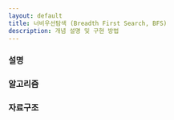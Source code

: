 ```yaml
---
layout: default
title: 너비우선탐색 (Breadth First Search, BFS)
description: 개념 설명 및 구현 방법
---
```




### 설명




### 알고리즘





### 자료구조